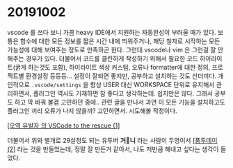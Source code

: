 # 20191002

vscode 를 쓰다 보니 가끔 heavy IDE에서 지원하는 자동완성이 부러울 때가 있다. 보통은 함수에 대한 모든 정보를 짧은 시간 내에 띄워주거나, 해당 철자로 시작하는 모든 가능성에 대해 보여주는 정도로 만족하곤 한다. 그런대 vscode나 vim 은 그런걸 잘 안해주는 경우가 있다. 더불어서 코드를 클린하게 작성하기 위해서 필요한 코드 하이라이트(굵게 하는것도 포함), 하이라이트 색상 커스텀, 오류나 formatter에 대한 정의, 프로젝트별 환경설정 등등등... 설정이 잘되면 좋지만, 공부하고 설치하는 것도 산더미다. 개인적으로 `.vscode/settings` 을 항상 USER 대신 WORKSPACE 단위로 유지해서 관리하면서, 플러그인 역시도 기재하면 참 좋다고 생각하는데. 쉽지만은 않다. 그래서 공부도 하고 막 바꿔 볼겸 고민하던 중에.. 관련 글을 만나서 과연 이 모든 기능을 설치하고도 플러그인 끼리 오류가 나지 않을까? 고민하면서. 시도해볼 작정이다.

[[오역 유발자 의 VSCode to the rescue (1]](https://www.vobour.com/vscode-%EC%B6%94%EC%B2%9C-%EC%9D%B5%EC%8A%A4%ED%85%90%EC%85%98%EA%B3%BC-%EC%84%B8%ED%8C%85-vscode-recommended-e)

더불어서 위와 별개로 29살정도 되는 유투버 __거니__ 라는 사람이 두명이서 [[풍투데이 (2]](http://poong.today/) 라는 것을 만들었는데, 정말 잘 만든거 같아서, 나도 저만큼 해내고 싶다는 생각이 들었다.
